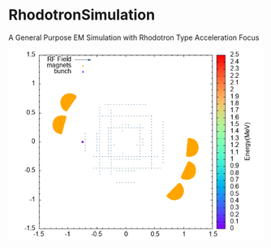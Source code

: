 # RhodotronSimulation
A General Purpose EM Simulation with Rhodotron Type Acceleration Focus




![Alt Text](https://github.com/mfurkaner/RhodotronSimulation/blob/main/out.gif)

